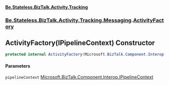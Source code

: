 #### [Be.Stateless.BizTalk.Activity.Tracking](README.md 'README')
### [Be.Stateless.BizTalk.Activity.Tracking.Messaging](Be.Stateless.BizTalk.Activity.Tracking.Messaging.md 'Be.Stateless.BizTalk.Activity.Tracking.Messaging').[ActivityFactory](ActivityFactory.md 'Be.Stateless.BizTalk.Activity.Tracking.Messaging.ActivityFactory')

## ActivityFactory(IPipelineContext) Constructor

```csharp
protected internal ActivityFactory(Microsoft.BizTalk.Component.Interop.IPipelineContext pipelineContext);
```
#### Parameters

<a name='Be.Stateless.BizTalk.Activity.Tracking.Messaging.ActivityFactory.ActivityFactory(Microsoft.BizTalk.Component.Interop.IPipelineContext).pipelineContext'></a>

`pipelineContext` [Microsoft.BizTalk.Component.Interop.IPipelineContext](https://docs.microsoft.com/en-us/dotnet/api/Microsoft.BizTalk.Component.Interop.IPipelineContext 'Microsoft.BizTalk.Component.Interop.IPipelineContext')